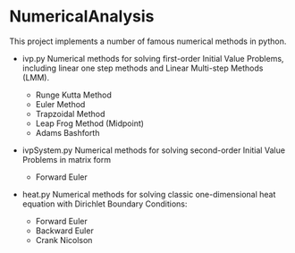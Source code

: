# NumericalAnalysis
This project implements a number of famous numerical methods in python.
* ivp.py
Numerical methods for solving first-order Initial Value Problems, including linear one step methods and Linear Multi-step Methods (LMM).
	* Runge Kutta Method
	* Euler Method
	* Trapzoidal Method
	* Leap Frog Method (Midpoint)
	* Adams Bashforth

* ivpSystem.py
Numerical methods for solving second-order Initial Value Problems in matrix form
	* Forward Euler

* heat.py
Numerical methods for solving classic one-dimensional heat equation with Dirichlet Boundary Conditions:

	* Forward Euler
	* Backward Euler
	* Crank Nicolson
